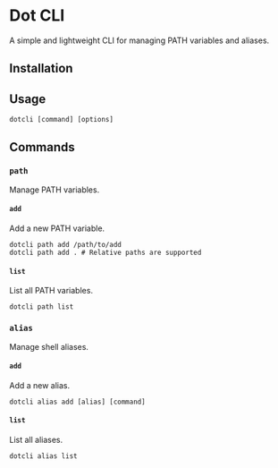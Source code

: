 # Dot CLI
A simple and lightweight CLI for managing PATH variables and aliases.

## Installation

## Usage

`dotcli [command] [options]`

## Commands
### `path`
Manage PATH variables.

#### `add`
Add a new PATH variable.

```
dotcli path add /path/to/add
dotcli path add . # Relative paths are supported
```

#### `list`
List all PATH variables.

```
dotcli path list
```

### `alias`
Manage shell aliases.

#### `add`
Add a new alias.

```
dotcli alias add [alias] [command]
```

#### `list`
List all aliases.

```
dotcli alias list
```
